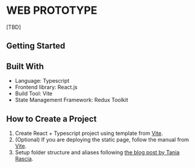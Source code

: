 # WEB PROTOTYPE

[TBD]

## Getting Started


## Built With

* Language: Typescript
* Frontend library: React.js
* Build Tool: Vite
* State Management Framework: Redux Toolkit

## How to Create a Project

1. Create React + Typescript project using template from [Vite](https://vitejs.dev/guide/).
2. (Optional) If you are deploying the static page, follow the manual from [Vite](https://vitejs.dev/guide/static-deploy.html).
3. Setup folder structure and aliases following [the blog post by Tania Rascia](https://www.taniarascia.com/react-architecture-directory-structure/).
